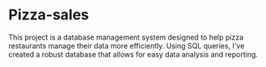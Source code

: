 # Pizza-sales
This project is a database management system designed to help pizza restaurants manage their data more efficiently. Using SQL queries, I've created a robust database that allows for easy data analysis and reporting. 
